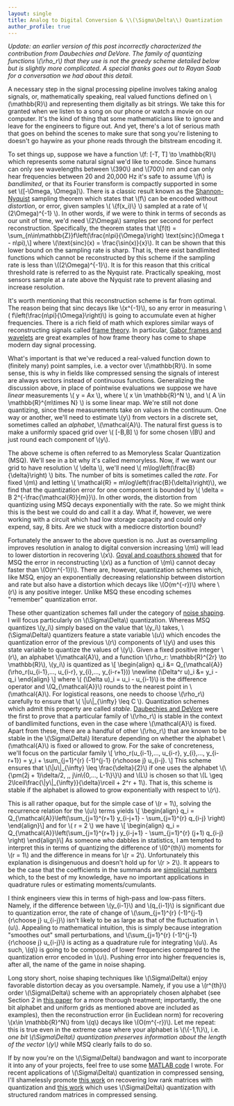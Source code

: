 ```yaml
---
layout: single
title: Analog to Digital Conversion & \\(\Sigma\Delta\\) Quantization
author_profile: true
---
```


*Update: an earlier version of this post incorrectly characterized the contribution from Daubechies and DeVore.
The family of quantizing functions \\(\rho\_r\\) that they use is not the greedy scheme detailed below but is
slightly more complicated. A special thanks goes out to Rayan Saab for a conversation we had about this detail.*

A necessary step in the signal processing pipeline involves taking analog signals, or, mathematically speaking,
real valued functions defined on \\(\mathbb{R}\\) and representing them digitally as bit strings. We take this for
granted when we listen to a song on our phone or watch a movie on our computer. It's the kind of thing that some mathematicians
like to ignore and leave for the engineers to figure out. And yet, there's a lot of serious math that goes on
behind the scenes to make sure that song you're listening to doesn't go haywire as your phone reads through the bitstream
encoding it.

To set things up, suppose we have a function \\(f: [-T, T] \to \mathbb{R}\\) which represents 
some natural signal we'd like to encode. Since humans can only see wavelengths between
\\(390\\) and \\(700\\) nm and can only hear frequencies between 20 and 20,000 Hz it's safe
to assume \\(f\\) is *bandlimited*, or that its Fourier transform is compactly supported
in some set \\([-\Omega, \Omega]\\). There is a classic result known as the [Shannon-Nyquist](https://en.wikipedia.org/wiki/Nyquist%E2%80%93Shannon_sampling_theorem) 
sampling theorem which states that \\(f\\) can be encoded without *distortion*, or error, given samples
\\( \\{f(x\_i)\\} \\) sampled at a rate of \\( (2\Omega)^{-1} \\). In other words, if we were to think in terms of
seconds as our unit of time, we'd need \\(2\Omega\\) samples per second for perfect reconstruction. Specifically, the theorem
states that
\\[f(t) = \sum_{n\in\mathbb{Z}}f\left(\frac{n\pi}{\Omega}\right) \text{sinc}(\Omega t - n\pi),\\]
where \\(\text{sinc}(x) = \frac{\sin(x)}{x}\\). It can be shown that this lower bound on the sampling
rate is sharp. That is, there exist bandlimited functions which cannot be reconstructed by this scheme if the sampling
rate is less than \\((2\Omega)^{-1}\\). It is for this reason that this critical threshold rate is referred to as the
Nyquist rate. Practically speaking, most sensors sample at a rate above the Nyquist rate to prevent aliasing and increase resolution.

It's worth mentioning that this reconstruction scheme is far from optimal. The reason being that
sinc decays like \\(x^{-1}\\), so any error in measuring \\( f\left(\frac{n\pi}{\Omega}\right)\\)
is going to accumulate even at higher frequencies. There is a rich field of math which explores similar
ways of reconstructing signals called [frame theory](https://en.wikipedia.org/wiki/Frame_(linear_algebra)).
In particular, [Gabor frames and wavelets](https://en.wikipedia.org/wiki/Overcompleteness) are great examples of how frame theory has come to shape
modern day signal processing.

What's important is that we've reduced a real-valued function down to (finitely many) point
samples, i.e. a vector over \\(\mathbb{R}\\). In some sense, this is why in fields like compressed
sensing the signals of interest are always vectors instead of continuous functions. Generalizing the discussion above,
in place of pointwise evaluations we suppose we have *linear* measurements \\( y = Ax \\), where
\\( x \in \mathbb{R}^N \\), and \\( A \in \mathbb{R}^{m\times N} \\) is some linear map. 
We're still not done quantizing, since these measurements take on values
in the continuum. One way or another, we'll need to estimate \\(y\\) from vectors in a discrete set, sometimes
called an *alphabet*, \\(\mathcal{A}\\). The natural first guess is to make a uniformly spaced grid over
\\( [-B,B] \\) for some chosen \\(B\\) and just round each component of \\(y\\).

The above scheme is often referred to as Memoryless Scalar Quantization (MSQ). We'll see in a bit why it's called memoryless. 
Now, if we want our grid to have resolution \\( \delta \\), we'll need \\( m\log\left(\frac{B}{\delta}\right) \\) bits.
The number of bits is sometimes called the *rate*. For fixed \\(m\\) and letting \\( \mathcal{R} = m\log\left(\frac{B}{\delta}\right)\\), we find
that the quantization error for one component is bounded by \\( \delta = B 2^{-\frac{\mathcal{R}}{m}}\\). In other words, the distortion from quantizing using MSQ decays
exponentially with the rate. So we might think this is the best we could do and call it a day. What if, however, we were working
with a circuit which had low storage capacity and could only expend, say, 8 bits. Are we stuck with a mediocre distortion bound?

Fortunately the answer to the above question is no. Just as oversampling improves resolution in analog to digital conversion 
increasing \\(m\\) will lead to lower distortion in recovering \\(x\\). [Goyal and coauthors showed](http://ieeexplore.ieee.org/abstract/document/650985/) 
that for MSQ the error in reconstructing \\(x\\) as a function of \\(m\\) cannot decay faster than \\(O(m^{-1})\\). There are, however, quantization schemes which, like MSQ, enjoy
an exponentially decreasing relationship between distortion and rate but also have a distortion which decays like \\(O(m^{-r})\\) where
\\(r\\) is any positive integer. Unlike MSQ these encoding schemes "remember" quantization error.

These other quantization schemes fall under the category of [noise shaping](https://en.wikipedia.org/wiki/Noise_shaping).
I will focus particularly on \\(\Sigma\Delta\\) quantization. Whereas MSQ quantizes \\(y\_i\\) simply based on the value
that \\(y\_i\\) takes, \\(\Sigma\Delta\\) quantizers feature a state variable \\(u\\) which encodes the quantization
error of the previous \\(r\\) components of \\(y\\) and uses this state variable to quantize the values of \\(y\\).
Given a fixed positive integer \\(r\\), an alphabet \\(\mathcal{A}\\), and a function \\(\rho\_r: \mathbb{R}^{2r} \to \mathbb{R}\\),
\\(y\_i\\) is quantized as
\\[ \begin{align}
q\_i &= Q\_{\mathcal{A}}(\rho\_r(u\_{i-1},..., u\_{i-r}, y\_{i},..., y\_{i-r+1})) \newline
(\Delta^r u)\_i &= y\_i - q\_i 
\end{align}
\\]
where \\( (\Delta u)\_i = u\_i - u\_{i-1}\\) is the difference operator and \\(Q\_{\mathcal{A}}\\) rounds to the nearest
point in \\(\mathcal{A}\\). For logistical reasons, one needs to choose \\(\rho\_r\\) carefully to ensure that 
\\( \\|u\\|\_{\infty} \leq C \\). Quantization schemes which admit this property are called *stable*. [Daubechies and DeVore](https://services.math.duke.edu/~ingrid/publications/annals-v158-n2-p09.pdf)
were the first to prove that a particular family of \\(\rho\_r\\) is stable in the context of bandlimited functions, even in the case where \\(\mathcal{A}\\) is fixed.
Apart from these, there are a handful of other \\(\rho\_r\\) that are known to be stable in the \\(\Sigma\Delta\\) literature depending on whether the alphabet \\(\mathcal{A}\\) is fixed or allowed to grow. 
For the sake of concreteness, we'll focus on the particular family
\\[ \rho\_r(u\_{i-1},..., u\_{i-r}, y\_{i},..., y\_{i-r+1}) = y\_i + \sum\_{j=1}^{r} (-1)^{j-1} {r\choose j} u\_{i-j}. \\]
This scheme ensures that \\(\\|u\\|\_{\infty} \leq \frac{\delta}{2}\\) if one uses the alphabet \\(\\{\pm(2j + 1)\delta/2, \,\, j\in\\{0,..., L-1\\}\\}\\)
and \\(L\\) is chosen so that \\(L \geq 2\lceil\frac{\\|y\\|_{\infty}}{\delta}\rceil + 2^r + 1\\). That is, this scheme is stable if the alphabet
is allowed to grow exponentially with respect to \\(r\\).

This is all rather opaque, but for the simple case of \\(r = 1\\), solving the recurrence relation for the \\(u\\) terms
yields
\\[ \begin{align}
q\_i = Q\_{\mathcal{A}}\left(\sum\_{j=1}^{r+1} y\_{i-j+1} - \sum\_{j=1}^{r} q\_{i-j} \right)
\end{align}\\]
and for \\( r = 2 \\) we have
\\[ \begin{align}
q\_i = Q\_{\mathcal{A}}\left(\sum\_{j=1}^{r+1} j y\_{i-j+1} - \sum\_{j=1}^{r} (j+1) q\_{i-j} \right)
\end{align}\\]
As someone who dabbles in statistics, I am tempted to interpret this in terms of quantizing the difference of \\(0^{th}\\)
moments for \\(r = 1\\) and the difference in means for \\(r = 2\\). Unfortunately this explanation is disingenuous
and doesn't hold up for \\(r > 2\\). It appears to be the case that the coefficients in the summands are 
[simplicial numbers](http://oeis.org/wiki/Simplicial_polytopic_numbers) which, to the best of my knowledge, have no
important applications in quadrature rules or estimating moments/cumulants. 

I think engineers view this in terms of high-pass and low-pass filters. Namely, if the difference between \\(y\_{i-1}\\) 
and \\(q_{i-1}\\) is significant due to quantization error, the rate of change of \\(\sum\_{j=1}^{r} (-1)^{j-1} {r\choose j} u\_{i-j}\\) isn't likely
to be as large as that of the fluctuation in \\(u\\). Appealing to mathematical intuition, this is simply because integration
"smoothes out" small perturbations, and \\(\sum\_{j=1}^{r} (-1)^{j-1} {r\choose j} u\_{i-j}\\) is acting as a quadrature rule for integrating \\(u\\). As such, \\(q\\)
is going to be composed of lower frequencies compared to the quantization error encoded in \\(u\\). Pushing error into higher frequencies is, after all,
the name of the game in noise shaping.

Long story short, noise shaping techniques like \\(\Sigma\Delta\\) enjoy favorable distortion decay
as you oversample. Namely, if you use a \\(r^{th}\\) order \\(\Sigma\Delta\\) scheme with an appropriately chosen alphabet
(see Section 2 in [this paper](https://arxiv.org/pdf/1306.4549.pdf) for a more thorough treatment; importantly, the one bit alphabet and uniform grids
as mentioned above are included as examples), then the reconstruction
error (in Euclidean norm) for recovering \\(x\in \mathbb{R}^N\\) from \\(q\\) decays like \\(O(m^{-r})\\). 
Let me repeat: this is true even in the extreme case where your alphabet is \\(\\{-1,1\\}\\), i.e. 
*one bit \\(\Sigma\Delta\\) quantization preserves information 
about the length of the vector \\(y\\)* while MSQ clearly fails to do so.

If by now you're on the \\(\Sigma\Delta\\) bandwagon and want to incorporate it into any of your projects, feel free to use some 
[MATLAB code](https://github.com/elybrand/SigmaDelta) I wrote. For recent applications of \\(\Sigma\Delta\\) quantization
in compressed sensing, I'll shamelessly promote [this work](https://arxiv.org/abs/1709.09803) on recovering low rank matrices with quantization 
and [this work](https://arxiv.org/abs/1801.08639) which uses \\(\Sigma\Delta\\) quantization with structured random matrices in compressed sensing.